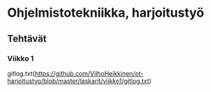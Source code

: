 # Ohjelmistotekniikka, harjoitustyö
## Tehtävät
### Viikko 1
gitlog.txt(https://github.com/VilhoHeikkinen/ot-harjoitustyo/blob/master/laskarit/viikko1/gitlog.txt)
